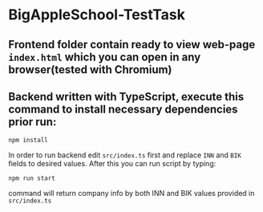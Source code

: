 # BigAppleSchool-TestTask
## Frontend folder contain ready to view web-page `index.html` which you can open in any browser(tested with Chromium)
## Backend written with TypeScript, execute this command to install necessary dependencies prior run:
```
npm install
```
In order to run backend edit `src/index.ts` first and replace `INN` and `BIK` fields to desired values. After this you can run script by typing:
```
npm run start
```
command will return company info by both INN and BIK values provided in `src/index.ts`
